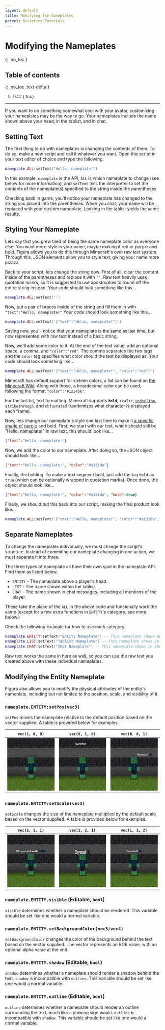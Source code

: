 ```yaml
---
layout: default
title: Modifying the Nameplates
parent: Scripting Tutorials
---
```


# Modifying the Nameplates
{: .no_toc }

## Table of contents
{: .no_toc .text-delta }

1. TOC
{:toc}

---

If you want to do something somewhat cool with your avatar, customizing your nameplates may be the way to go. Your nameplates include the name shown above your head, in the tablist, and in chat.

## Setting Text

The first thing to do with nameplates is changing the contents of them. To do so, make a new script and call it whatever you want. Open this script in your text editor of choice and type the following:

```lua
nameplate.ALL:setText("Hello, nameplate!")
```

In this example, `nameplate` is the API, `ALL` is which nameplate to change (see below for more information), and `setText` tells the interpreter to set the contents of the nameplate(s) specified to the string inside the parentheses.

Checking back in game, you'll notice your nameplate has changed to the string you placed into the parentheses. When you chat, your name will be replaced with your custom nameplate. Looking in the tablist yields the same results.

## Styling Your Nameplate

Lets say that you grew tired of being the same nameplate color as everyone else. You want more style in your name, maybe making it red or purple and bold. Figura allows you to do this through Minecraft's own raw text system. Through this, JSON elements allow you to style text, giving your name more pizazz.

Back to your script, lets change the string now. First of all, clear the content inside of the parentheses and replace it with `''`. Raw text heavily uses quotation marks, so it is suggested to use apostrophes to round off the entire string instead. Your code should look something like this...

```lua
nameplate.ALL:setText('')
```

Now, put a pair of braces inside of the string and fill them in with `"text":"Hello, nameplate!"` Your code should look something like this...

```lua
nameplate.ALL:setText('{"text":"Hello, nameplate!"}')
```

Saving now, you'll notice that your nameplate is the same as last time, but now represented with raw text instead of a basic string.

Now, we'll add some color to it. At the end of the text value, add an optional space, a comma, and `"color":"red"`. The comma separates the two tags and the `color` tag specifies what color should the text be displayed as. Your code should look something like...

```lua
nameplate.ALL:setText('{"text":"Hello, nameplate!", "color":"red"}')
```

Minecraft has default support for sixteen colors, a list can be found on [the Minecraft Wiki](https://minecraft.fandom.com/wiki/Formatting_codes#Color_codes). Along with those, a hexadecimal color can be used, following the format `"color":"#123456"`.

For the last bit, text formatting. Minecraft supports **`bold`**, *`italic`*, <ins>`underline`</ins>, ~~`strikethrough`~~, and `obfuscated` (randomizes what character is displayed each frame).

Now, lets change our nameplate's style one last time to make it [a specific shade of purple](https://colorpicker.me/#a131da "#a131da") and bold. First, we start with our text, which should still be "Hello, nameplate!" In raw text, this should look like...

```json
{"text":"Hello, nameplate!"}
```

Now, we add the color to our nameplate. After doing so, the JSON object should look like...

```json
{"text":"Hello, nameplate!", "color":"#a131da"}
```

Finally, the bolding. To make a text segment bold, just add the tag `bold` as `true` (which can be optionally wrapped in quotation marks). Once done, the object should look like...

```json
{"text":"Hello, nameplate!", "color":"#a131da", "bold":true}
```

Finally, we should put this back into our script, making the final product look like...

```lua
nameplate.ALL:setText('{"text":"Hello, nameplate!", "color":"#a131da", "bold":true}')
```

## Separate Nameplates

To change the nameplates individually, we must change the script's structure. Instead of commiting our nameplate changing in one action, we must separate it into three.

The three types of nameplate all have their own spot in the nameplate API. Find them as listed below.

- `ENTITY` - The nameplate above a player's head.
- `LIST` - The name shown within the tablist.
- `CHAT` - The name shown in chat messages, including all mentions of the player.

These take the place of the `ALL` in the above code and funcionally work the same (except for a few extra functions in `ENTITY`'s category, see more below.)

Check the following example for how to use each category.

```lua
nameplate.ENTITY:setText("Entity Nameplate") -- This nameplate shows above the player.
nameplate.LIST:setText("Tablist Nameplate") -- This nameplate shows in the tablist.
nameplate.CHAT:setText("Chat Nameplate") -- This nameplate shows in chat.
```

Raw text works the same in here as well, so you can use the raw text you created above with these individual nameplates.

## Modifying the Entity Nameplate

Figura also allows you to modify the physical attributes of the entity's nameplate, including but not limited to the position, scale, and visibility of it. 

### `nameplate.ENTITY:setPos(vec3)`

`setPos` moves the nameplate relative to the default position based on the vector supplied. A table is provided below for examples.

| `vec(1, 0, 0)` | `vec(0, 1, 0)` | `vec(0, 0, 1)` |
| --- | --- | --- |
| ![](https://github.com/Slymeball/Figura-Wiki/blob/main/images/nameplate/setPos-1-0-0.png?raw=true) | ![](https://github.com/Slymeball/Figura-Wiki/blob/main/images/nameplate/setPos-0-1-0.png?raw=true) | ![](https://github.com/Slymeball/Figura-Wiki/blob/main/images/nameplate/setPos-0-0-1.png?raw=true)

### `nameplate.ENTITY:setScale(vec3)`

`setScale` changes the size of the nameplate multiplied by the default scale based on the vector supplied. A table is provided below for examples.

| `vec(2, 1, 1)` | `vec(1, 2, 1)` | `vec(1, 1, 2)` |
| --- | --- | --- |
| ![](https://github.com/Slymeball/Figura-Wiki/blob/main/images/nameplate/setScale-2-1-1.png?raw=true) | ![](https://github.com/Slymeball/Figura-Wiki/blob/main/images/nameplate/setScale-1-2-1.png?raw=true) | ![](https://github.com/Slymeball/Figura-Wiki/blob/main/images/nameplate/setScale-1-1-2.png?raw=true)

### `nameplate.ENTITY.visible` (Editable, `bool`)

`visible` determines whether a nameplate should be rendered. This variable should be set like one would a normal variable.

### `nameplate.ENTITY.setBackgroundColor(vec3/vec4)`

`setBackgroundColor` changes the color of the background behind the text based on the vector supplied. The vector represents an RGB value, with an optional alpha value at the end.

### `nameplate.ENTITY.shadow` (Editable, `bool`)

`shadow` determines whether a nameplate should render a shadow behind the text. `shadow` is incompatible with `outline`. This variable should be set like one would a normal variable.

### `nameplate.ENTITY.outline` (Editable, `bool`)

`outline` determines whether a nameplate should render an outline surrounding the text, much like a glowing sign would. `outline` is incompatible with `shadow`. This variable should be set like one would a normal variable.